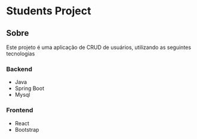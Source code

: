 # Students Project

## Sobre

Este projeto é uma aplicação de CRUD de usuários, utilizando as seguintes tecnologias

### Backend
- Java
- Spring Boot
- Mysql

### Frontend
- React
- Bootstrap
